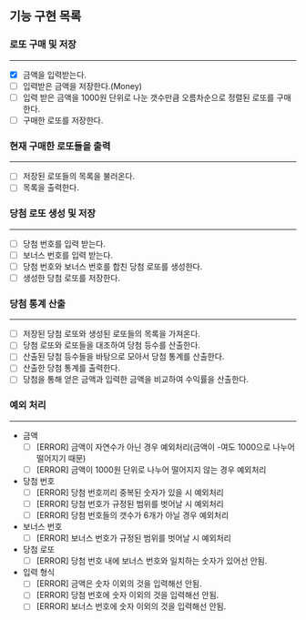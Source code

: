 
## 기능 구현 목록


### 로또 구매 및 저장

---

- [x]  금액을 입력받는다.
- [ ]  입력받은 금액을 저장한다.(Money)
- [ ]  입력 받은 금액을 1000원 단위로 나눈 갯수만큼 오름차순으로 정렬된 로또를 구매한다.
- [ ]  구매한 로또를 저장한다.

### 현재 구매한 로또들을 출력

---

- [ ]  저장된 로또들의 목록을 불러온다.
- [ ]  목록을 출력한다.

### 당첨 로또 생성 및 저장

---

- [ ]  당첨 번호를 입력 받는다.
- [ ]  보너스 번호를 입력 받는다.
- [ ]  당첨 번호와 보너스 번호를 합친 당첨 로또를 생성한다.
- [ ]  생성한 당첨 로또를 저장한다.

### 당첨 통계 산출

---

- [ ]  저장된 당첨 로또와 생성된 로또들의 목록을 가져온다.
- [ ]  당첨 로또와 로또들을 대조하여 당첨 등수를 산출한다.
- [ ]  산출된 당첨 등수들을 바탕으로 모아서 당첨 통계를 산출한다.
- [ ]  산출한 당첨 통계를 출력한다.
- [ ]  당첨을 통해 얻은 금액과 입력한 금액을 비교하여 수익률을 산출한다.

### 예외 처리

---

- 금액
    - [ ]  [ERROR] 금액이 자연수가 아닌 경우 예외처리(금액이 -여도 1000으로 나누어 떨어지기 때문)
    - [ ]  [ERROR] 금액이 1000원 단위로 나누어 떨어지지 않는 경우 예외처리
- 당첨 번호
    - [ ]  [ERROR] 당첨 번호끼리 중복된 숫자가 있을 시 예외처리
    - [ ]  [ERROR] 당첨 번호가 규정된 범위를 벗어날 시 예외처리
    - [ ]  [ERROR] 당첨 번호들의 갯수가 6개가 아닐 경우 예외처리
- 보너스 번호
    - [ ]  [ERROR] 보너스 번호가 규정된 범위를 벗어날 시 예외처리
- 당첨 로또
    - [ ]  [ERROR] 당첨 번호 내에 보너스 번호와 일치하는 숫자가 있어선 안됨.

- 입력 형식
    - [ ]  [ERROR] 금액은 숫자 이외의 것을 입력해선 안됨.
    - [ ]  [ERROR] 당첨 번호에 숫자 이외의 것을 입력해선 안됨.
    - [ ]  [ERROR] 보너스 번호에 숫자 이외의 것을 입력해선 안됨.